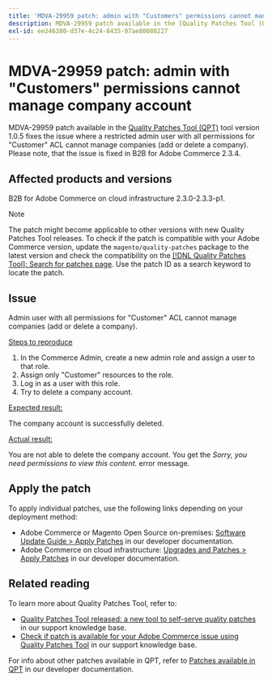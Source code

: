 ```yaml
---
title: 'MDVA-29959 patch: admin with "Customers" permissions cannot manage company account'
description: MDVA-29959 patch available in the [Quality Patches Tool (QPT)](/help/announcements/adobe-commerce-announcements/magento-quality-patches-released-new-tool-to-self-serve-quality-patches.md) tool version 1.0.5 fixes the issue where a restricted admin user with all permissions for "Customer" ACL cannot manage companies (add or delete a company). Please note, that the issue is fixed in B2B for Adobe Commerce 2.3.4.
exl-id: ee246380-d37e-4c24-8435-97ae80088227
---
```

# MDVA-29959 patch: admin with "Customers" permissions cannot manage company account

MDVA-29959 patch available in the [Quality Patches Tool (QPT)](/help/announcements/adobe-commerce-announcements/magento-quality-patches-released-new-tool-to-self-serve-quality-patches.md) tool version 1.0.5 fixes the issue where a restricted admin user with all permissions for "Customer" ACL cannot manage companies (add or delete a company). Please note, that the issue is fixed in B2B for Adobe Commerce 2.3.4.

## Affected products and versions

B2B for Adobe Commerce on cloud infrastructure 2.3.0-2.3.3-p1.

>[!NOTE]
>
>The patch might become applicable to other versions with new Quality Patches Tool releases. To check if the patch is compatible with your Adobe Commerce version, update the `magento/quality-patches` package to the latest version and check the compatibility on the [[!DNL Quality Patches Tool]: Search for patches page](https://devdocs.magento.com/quality-patches/tool.html#patch-grid). Use the patch ID as a search keyword to locate the patch.

## Issue

Admin user with all permissions for "Customer" ACL cannot manage companies (add or delete a company).

 <u>Steps to reproduce</u>

1. In the Commerce Admin, create a new admin role and assign a user to that role.
1. Assign only "Customer" resources to the role.
1. Log in as a user with this role.
1. Try to delete a company account.

 <u>Expected result:</u>

The company account is successfully deleted.

 <u>Actual result:</u>

You are not able to delete the company account. You get the *Sorry, you need permissions to view this content.* error message.

## Apply the patch

To apply individual patches, use the following links depending on your deployment method:

* Adobe Commerce or Magento Open Source on-premises: [Software Update Guide > Apply Patches](https://devdocs.magento.com/guides/v2.4/comp-mgr/patching/mqp.html) in our developer documentation.
* Adobe Commerce on cloud infrastructure: [Upgrades and Patches > Apply Patches](https://devdocs.magento.com/cloud/project/project-patch.html) in our developer documentation.

## Related reading

To learn more about Quality Patches Tool, refer to:

* [Quality Patches Tool released: a new tool to self-serve quality patches](/help/announcements/adobe-commerce-announcements/magento-quality-patches-released-new-tool-to-self-serve-quality-patches.md) in our support knowledge base.
* [Check if patch is available for your Adobe Commerce issue using Quality Patches Tool](/help/support-tools/patches-available-in-qpt-tool/check-patch-for-magento-issue-with-magento-quality-patches.md) in our support knowledge base.

For info about other patches available in QPT, refer to [Patches available in QPT](https://devdocs.magento.com/quality-patches/tool.html#patch-grid) in our developer documentation.
